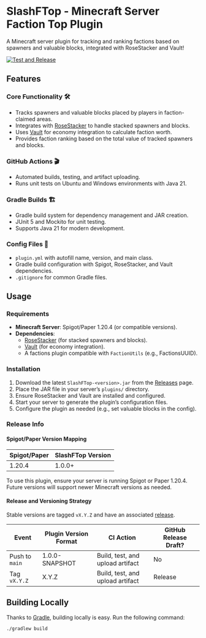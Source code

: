 # SlashFTop - Minecraft Server Faction Top Plugin
A Minecraft server plugin for tracking and ranking factions based on spawners and valuable blocks, integrated with RoseStacker and Vault!

[![Test and Release](https://github.com/thegeekedgamer/SlashFTop/actions/workflows/test-and-release.yml/badge.svg)](https://github.com/thegeekedgamer/SlashFTop/actions/workflows/test-and-release.yml)

## Features
### Core Functionality 🛠️
* Tracks spawners and valuable blocks placed by players in faction-claimed areas.
* Integrates with [RoseStacker](https://www.spigotmc.org/resources/rosestacker.84994/) to handle stacked spawners and blocks.
* Uses [Vault](https://www.spigotmc.org/resources/vault.34315/) for economy integration to calculate faction worth.
* Provides faction ranking based on the total value of tracked spawners and blocks.

### GitHub Actions 🎬
* Automated builds, testing, and artifact uploading.
* Runs unit tests on Ubuntu and Windows environments with Java 21.

### Gradle Builds 🏗️
* Gradle build system for dependency management and JAR creation.
* JUnit 5 and Mockito for unit testing.
* Supports Java 21 for modern development.

### Config Files 📁
* `plugin.yml` with autofill name, version, and main class.
* Gradle build configuration with Spigot, RoseStacker, and Vault dependencies.
* `.gitignore` for common Gradle files.

## Usage
### Requirements
- **Minecraft Server**: Spigot/Paper 1.20.4 (or compatible versions).
- **Dependencies**:
  - [RoseStacker](https://www.spigotmc.org/resources/rosestacker.84994/) (for stacked spawners and blocks).
  - [Vault](https://www.spigotmc.org/resources/vault.34315/) (for economy integration).
  - A factions plugin compatible with `FactionUtils` (e.g., FactionsUUID).

### Installation
1. Download the latest `SlashFTop-<version>.jar` from the [Releases](https://github.com/thegeekedgamer/SlashFTop/releases) page.
2. Place the JAR file in your server’s `plugins/` directory.
3. Ensure RoseStacker and Vault are installed and configured.
4. Start your server to generate the plugin’s configuration files.
5. Configure the plugin as needed (e.g., set valuable blocks in the config).

### Release Info
#### Spigot/Paper Version Mapping
| Spigot/Paper | SlashFTop Version |
|--------------|-------------------|
| 1.20.4       | 1.0.0+            |

To use this plugin, ensure your server is running Spigot or Paper 1.20.4. Future versions will support newer Minecraft versions as needed.

#### Release and Versioning Strategy
Stable versions are tagged `vX.Y.Z` and have an associated [release](https://github.com/thegeekedgamer/SlashFTop/releases).

| Event          | Plugin Version Format | CI Action                        | GitHub Release Draft? |
|----------------|-----------------------|----------------------------------|-----------------------|
| Push to `main` | 1.0.0-SNAPSHOT        | Build, test, and upload artifact | No                    |
| Tag `vX.Y.Z`   | X.Y.Z                 | Build, test, and upload artifact | Release               |

## Building Locally
Thanks to [Gradle](https://gradle.org/), building locally is easy. Run the following command:

```bash
./gradlew build

